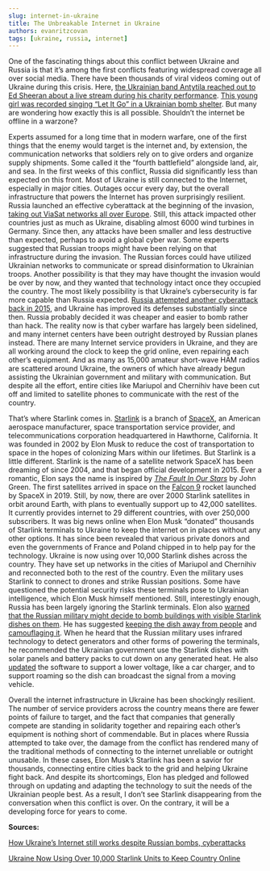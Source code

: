 ```yaml
---
slug: internet-in-ukraine
title: The Unbreakable Internet in Ukraine
authors: evanritzcovan
tags: [ukraine, russia, internet]
---
```


One of the fascinating things about this conflict between Ukraine and Russia is that it’s among the first conflicts featuring widespread coverage all over social media. There have been thousands of viral videos coming out of Ukraine during this crisis. <!--truncate-->Here, [the Ukrainian band Antytila reached out to Ed Sheeran about a live stream during his charity performance](https://www.youtube.com/watch?v=2S8-c-qpv_Q). [This young girl was recorded singing “Let It Go” in a Ukrainian bomb shelter](https://twitter.com/Ankita20200/status/1500496884255051776). But many are wondering how exactly this is all possible. Shouldn’t the internet be offline in a warzone?

Experts assumed for a long time that in modern warfare, one of the first things that the enemy would target is the internet and, by extension, the communication networks that soldiers rely on to give orders and organize supply shipments. Some called it the “fourth battlefield” alongside land, air, and sea. In the first weeks of this conflict, Russia did significantly less than expected on this front. Most of Ukraine is still connected to the Internet, especially in major cities. Outages occur every day, but the overall infrastructure that powers the Internet has proven surprisingly resilient. Russia launched an effective cyberattack at the beginning of the invasion, [taking out ViaSat networks all over Europe](https://www.viasat.com/about/newsroom/blog/ka-sat-network-cyber-attack-overview/). Still, this attack impacted other countries just as much as Ukraine, disabling almost 6000 wind turbines in Germany. Since then, any attacks have been smaller and less destructive than expected, perhaps to avoid a global cyber war. Some experts suggested that Russian troops might have been relying on that infrastructure during the invasion. The Russian forces could have utilized Ukrainian networks to communicate or spread disinformation to Ukrainian troops. Another possibility is that they may have thought the invasion would be over by now, and they wanted that technology intact once they occupied the country. The most likely possibility is that Ukraine’s cybersecurity is far more capable than Russia expected. [Russia attempted another cyberattack back in 2015](https://www.reuters.com/article/us-ukraine-cybersecurity-sandworm-idUSKBN0UM00N20160108), and Ukraine has improved its defenses substantially since then. Russia probably decided it was cheaper and easier to bomb rather than hack. The reality now is that cyber warfare has largely been sidelined, and many internet centers have been outright destroyed by Russian planes instead. There are many Internet service providers in Ukraine, and they are all working around the clock to keep the grid online, even repairing each other’s equipment. And as many as 15,000 amateur short-wave HAM radios are scattered around Ukraine, the owners of which have already begun assisting the Ukrainian government and military with communication. But despite all the effort, entire cities like Mariupol and Chernihiv have been cut off and limited to satellite phones to communicate with the rest of the country.

That’s where Starlink comes in. [Starlink](https://en.wikipedia.org/wiki/Starlink) is a branch of [SpaceX](https://en.wikipedia.org/wiki/SpaceX), an American aerospace manufacturer, space transportation service provider, and telecommunications corporation headquartered in Hawthorne, California. It was founded in 2002 by Elon Musk to reduce the cost of transportation to space in the hopes of colonizing Mars within our lifetimes. But Starlink is a little different. Starlink is the name of a satellite network SpaceX has been dreaming of since 2004, and that began official development in 2015. Ever a romantic, Elon says the name is inspired by [*The Fault In Our Stars*](https://en.wikipedia.org/wiki/The_Fault_in_Our_Stars) by John Green. The first satellites arrived in space on the [Falcon 9](https://www.spacex.com/vehicles/falcon-9/) rocket launched by SpaceX in 2019. Still, by now, there are over 2000 Starlink satellites in orbit around Earth, with plans to eventually support up to 42,000 satellites. It currently provides internet to 29 different countries, with over 250,000 subscribers. It was big news online when Elon Musk “donated” thousands of Starlink terminals to Ukraine to keep the internet on in places without any other options. It has since been revealed that various private donors and even the governments of France and Poland chipped in to help pay for the technology. Ukraine is now using over 10,000 Starlink dishes across the country. They have set up networks in the cities of Mariupol and Chernihiv and reconnected both to the rest of the country. Even the military uses Starlink to connect to drones and strike Russian positions. Some have questioned the potential security risks these terminals pose to Ukrainian intelligence, which Elon Musk himself mentioned. Still, interestingly enough, Russia has been largely ignoring the Starlink terminals. Elon also [warned that the Russian military might decide to bomb buildings with visible Starlink dishes on them](https://twitter.com/elonmusk/status/1499472139333746691). He has suggested [keeping the dish away from people](https://twitter.com/elonmusk/status/1499473384367079429) and [camouflaging it](https://twitter.com/elonmusk/status/1499473797539250200). When he heard that the Russian military uses infrared technology to detect generators and other forms of powering the terminals, he recommended the Ukrainian government use the Starlink dishes with solar panels and battery packs to cut down on any generated heat. He also [updated](https://twitter.com/elonmusk/status/1499442132402130951) the software to support a lower voltage, like a car charger, and to support roaming so the dish can broadcast the signal from a moving vehicle.

Overall the internet infrastructure in Ukraine has been shockingly resilient. The number of service providers across the country means there are fewer points of failure to target, and the fact that companies that generally compete are standing in solidarity together and repairing each other’s equipment is nothing short of commendable. But in places where Russia attempted to take over, the damage from the conflict has rendered many of the traditional methods of connecting to the internet unreliable or outright unusable. In these cases, Elon Musk’s Starlink has been a savior for thousands, connecting entire cities back to the grid and helping Ukraine fight back. And despite its shortcomings, Elon has pledged and followed through on updating and adapting the technology to suit the needs of the Ukrainian people best. As a result, I don’t see Starlink disappearing from the conversation when this conflict is over. On the contrary, it will be a developing force for years to come.

**Sources:**

[How Ukraine’s Internet still works despite Russian bombs, cyberattacks](https://www.washingtonpost.com/technology/2022/03/29/ukraine-internet-faq/)

[Ukraine Now Using Over 10,000 Starlink Units to Keep Country Online](https://www.pcmag.com/news/ukraine-now-using-over-10000-starlink-units-to-keep-country-online)
